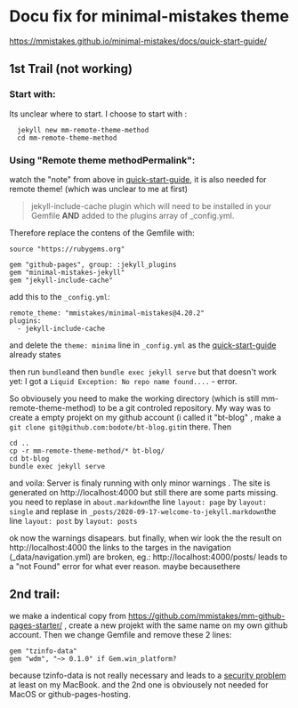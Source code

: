 # Docu fix for minimal-mistakes theme 
https://mmistakes.github.io/minimal-mistakes/docs/quick-start-guide/
## 1st Trail (not working)
### Start with:
Its unclear where to start.
I choose to start with : 
```
  jekyll new mm-remote-theme-method 
  cd mm-remote-theme-method
```

### Using "Remote theme methodPermalink":
watch the "note" from above in [quick-start-guide](https://mmistakes.github.io/minimal-mistakes/docs/quick-start-guide/), it is also needed for remote theme! 
(which was unclear to me at first)
>  jekyll-include-cache plugin which will need to be installed in your Gemfile **AND** added to the plugins array of _config.yml.

Therefore replace the contens of the Gemfile with: 
```
source "https://rubygems.org"

gem "github-pages", group: :jekyll_plugins
gem "minimal-mistakes-jekyll"
gem "jekyll-include-cache"
```

add this to the `_config.yml`:
```
remote_theme: "mmistakes/minimal-mistakes@4.20.2" 
plugins:
  - jekyll-include-cache
```

and delete the `theme: minima` line in `_config.yml` as the [quick-start-guide](https://mmistakes.github.io/minimal-mistakes/docs/quick-start-guide/) already states

then run `bundle`and then `bundle exec jekyll serve` but that doesn't work yet: I got a `Liquid Exception: No repo name found....` - error.

So obviousely you need to make the working directory (which is still mm-remote-theme-method) to be a git controled repository. 
My way was to create a empty projekt on my github account (i called it "bt-blog" , make a `git clone git@github.com:bodote/bt-blog.git`in there.
Then 
```
cd ..
cp -r mm-remote-theme-method/* bt-blog/
cd bt-blog
bundle exec jekyll serve
```

and voila: Server is finaly running with only minor warnings . The site is generated on http://localhost:4000 but still there are some parts missing.
you need to replase in `about.markdown`the line `layout: page` by `layout: single` and replase in `_posts/2020-09-17-welcome-to-jekyll.markdown`the line `layout: post` by `layout: posts` 

ok now the warnings disapears. but finally, when wir look the the result on http://localhost:4000 the links to the targes in the navigation (\_data/navigation.yml) are broken, eg.: http://localhost:4000/posts/ leads to a "not Found" error for what ever reason. maybe becausethere

## 2nd trail:
we make a indentical copy from https://github.com/mmistakes/mm-github-pages-starter/ , create a new projekt with the same name on my own github account.
Then we change Gemfile and remove these 2 lines:
``` 
gem "tzinfo-data"
gem "wdm", "~> 0.1.0" if Gem.win_platform?
```
because tzinfo-data is not really necessary and leads to a [security problem](https://github.com/mmistakes/minimal-mistakes/issues/2693) at least on my MacBook.
and the 2nd one is obviousely not needed for MacOS or github-pages-hosting.




